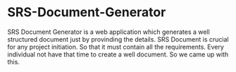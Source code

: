 # SRS-Document-Generator
SRS Document Generator is a web application which generates a well structured document just by provinding the details.
SRS Document is crucial for any project initiation. So that it must contain all the requirements.
Every individual not have that time to create a well document. So we came up with this.
